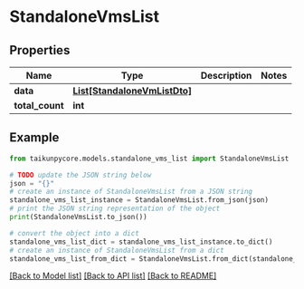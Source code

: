 # StandaloneVmsList


## Properties

Name | Type | Description | Notes
------------ | ------------- | ------------- | -------------
**data** | [**List[StandaloneVmListDto]**](StandaloneVmListDto.md) |  | 
**total_count** | **int** |  | 

## Example

```python
from taikunpycore.models.standalone_vms_list import StandaloneVmsList

# TODO update the JSON string below
json = "{}"
# create an instance of StandaloneVmsList from a JSON string
standalone_vms_list_instance = StandaloneVmsList.from_json(json)
# print the JSON string representation of the object
print(StandaloneVmsList.to_json())

# convert the object into a dict
standalone_vms_list_dict = standalone_vms_list_instance.to_dict()
# create an instance of StandaloneVmsList from a dict
standalone_vms_list_from_dict = StandaloneVmsList.from_dict(standalone_vms_list_dict)
```
[[Back to Model list]](../README.md#documentation-for-models) [[Back to API list]](../README.md#documentation-for-api-endpoints) [[Back to README]](../README.md)


